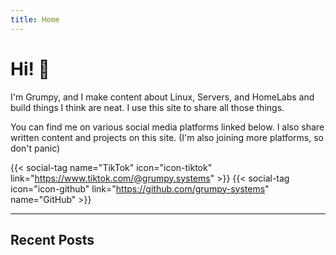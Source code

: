 ```yaml
---
title: Home
---
```


# Hi! 👋

I'm Grumpy, and I make content about Linux, Servers, and HomeLabs and build
things I think are neat.  I use this site to share all those things.

You can find me on various social media platforms linked below.  I also share
written content and projects on this site. (I'm also joining more platforms, so don't panic)

{{< social-tag name="TikTok" icon="icon-tiktok" link="https://www.tiktok.com/@grumpy.systems" >}}
{{< social-tag icon="icon-github" link="https://github.com/grumpy-systems" name="GitHub" >}}

***

## Recent Posts
